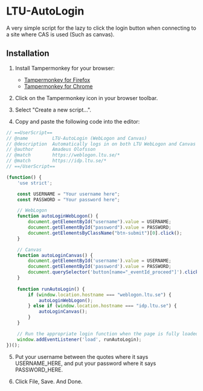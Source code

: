 # LTU-AutoLogin

A very simple script for the lazy to click the login button when connecting to a site where CAS is used (Such as canvas).

## Installation

1. Install Tampermonkey for your browser:
   - [Tampermonkey for Firefox](https://addons.mozilla.org/en-US/firefox/addon/tampermonkey/)
   - [Tampermonkey for Chrome](https://chrome.google.com/webstore/detail/tampermonkey/dhdgffkkebhmkfjojejmpbldmpobfkfo)

2. Click on the Tampermonkey icon in your browser toolbar.

3. Select "Create a new script...".

4. Copy and paste the following code into the editor:

```javascript
// ==UserScript==
// @name         LTU-AutoLogin (WebLogon and Canvas)
// @description  Automatically logs in on both LTU WebLogon and Canvas sites
// @author       Amadeus Olofsson
// @match        https://weblogon.ltu.se/*
// @match        https://idp.ltu.se/*
// ==/UserScript==

(function() {
    'use strict';

    const USERNAME = "Your username here";
    const PASSWORD = "Your password here";

    // WebLogon
    function autoLoginWebLogon() {
        document.getElementById("username").value = USERNAME;
        document.getElementById("password").value = PASSWORD;
        document.getElementsByClassName("btn-submit")[0].click();
    }

    // Canvas
    function autoLoginCanvas() {
        document.getElementById('username').value = USERNAME;
        document.getElementById('password').value = PASSWORD;
        document.querySelector('button[name="_eventId_proceed"]').click();
    }
    
    function runAutoLogin() {
        if (window.location.hostname === "weblogon.ltu.se") {
            autoLoginWebLogon();
        } else if (window.location.hostname === "idp.ltu.se") {
            autoLoginCanvas();
        }
    }

    // Run the appropriate login function when the page is fully loaded
    window.addEventListener('load', runAutoLogin);
})();
```
5. Put your username between the quotes where it says USERNAME_HERE, and put your password where it says PASSWORD_HERE.
   
6. Click File, Save. And Done.
